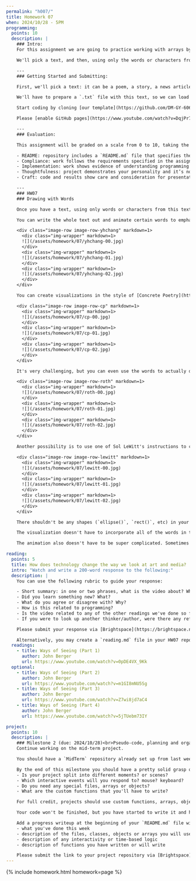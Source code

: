 ```yaml
---
permalink: "h007/"
title: Homework 07
when: 2024/10/28 - 5PM
programming:
  points: 10
  description: |
    ### Intro:
    For this assignment we are going to practice working with arrays by drawing with words.

    We'll pick a text, and then, using only the words or characters from this text we'll create an animation that's related to the content of the text.

    ---
    ### Getting Started and Submitting:

    First, we'll pick a text: it can be a poem, a story, a news article, an academic article, a chapter from a book, lyrics from a song, a list of our favorite words, etc. The text can be in any language.

    We'll have to prepare a `.txt` file with this text, so we can load it using the [`loadStrings()`](https://p5js.org/reference/p5/loadStrings/) function in p5.js.

    Start coding by cloning [our template](https://github.com/DM-GY-6063-2024F-B/p5js-template) into a repo called HW07. The original single-sketch template is fine since there's only one exercise this week.

    Please [enable GitHub pages](https://www.youtube.com/watch?v=DqjPr7auwdY) on your GitHub repo and use [Brightspace](https://brightspace.nyu.edu/d2l/home/407563) to submit a GitHub link to your repository.

    ---
    ### Evaluation:

    This assignment will be graded on a scale from 0 to 10, taking the following criteria into account:

    - README: repository includes a `README.md` file that specifies the chosen text and the animation strategy.
    - Compliance: work follows the requirements specified in the assignment description.
    - Implementation: work shows evidence of understanding programming concepts and you are fully using them to express your ideas.
    - Thoughtfulness: project demonstrates your personality and it’s not a straightforward re-implementation of someone else’s idea.
    - Craft: code and results show care and consideration for presentation and professionalism, and work doesn’t look like it was rushed.

    ---
    ### HW07
    ### Drawing with Words

    Once you have a text, using only words or characters from this text, create an animation that's related to the content of the text.

    You can write the whole text out and animate certain words to emphasize a particular reading; or, like [Young-Hae Chang](https://www.yhchang.com/THE_STRUGGLE_CONTINUES--25TH_ANNIVERSARY_EDITION.html), you can use rhythm to add tension to the text by controlling when and how certain words show up:

    <div class="image-row image-row-yhchang" markdown=1>
      <div class="img-wrapper" markdown=1>
      ![](/assets/homework/07/yhchang-00.jpg)
      </div>
      <div class="img-wrapper" markdown=1>
      ![](/assets/homework/07/yhchang-01.jpg)
      </div>
      <div class="img-wrapper" markdown=1>
      ![](/assets/homework/07/yhchang-02.jpg)
      </div>
    </div>

    You can create visualizations in the style of [Concrete Poetry](https://en.wikipedia.org/wiki/Concrete_poetry) as long as there's an animated or interactive aspect to it:

    <div class="image-row image-row-cp" markdown=1>
      <div class="img-wrapper" markdown=1>
      ![](/assets/homework/07/cp-00.jpg)
      </div>
      <div class="img-wrapper" markdown=1>
      ![](/assets/homework/07/cp-01.jpg)
      </div>
      <div class="img-wrapper" markdown=1>
      ![](/assets/homework/07/cp-02.jpg)
      </div>
    </div>

    It's very challenging, but you can even use the words to actually draw pictures, like Evan Roth did for Jay-Z's [*Brooklyn Go Hard*](https://www.youtube.com/watch?v=Za4DdpWORjs):

    <div class="image-row image-row-roth" markdown=1>
      <div class="img-wrapper" markdown=1>
      ![](/assets/homework/07/roth-00.jpg)
      </div>
      <div class="img-wrapper" markdown=1>
      ![](/assets/homework/07/roth-01.jpg)
      </div>
      <div class="img-wrapper" markdown=1>
      ![](/assets/homework/07/roth-02.jpg)
      </div>
    </div>

    Another possibility is to use one of Sol LeWitt's instructions to create visuals using words and letters instead of points and lines:

    <div class="image-row image-row-lewitt" markdown=1>
      <div class="img-wrapper" markdown=1>
      ![](/assets/homework/07/lewitt-00.jpg)
      </div>
      <div class="img-wrapper" markdown=1>
      ![](/assets/homework/07/lewitt-01.jpg)
      </div>
      <div class="img-wrapper" markdown=1>
      ![](/assets/homework/07/lewitt-02.jpg)
      </div>
    </div>

    There shouldn't be any shapes (`ellipse()`, `rect()`, etc) in your drawing; unless there's a *really* good reason for it.

    The visualization doesn't have to incorporate all of the words in the text, but should be "*alive*" and do something related to the text.

    The animation also doesn't have to be super complicated. Sometimes a slight change in color or size at the right moments can be very expressive.

reading:
  points: 5
  title: How does technology change the way we look at art and media?
  intro: "Watch and write a 200-word response to the following:"
  description: |
    You can use the following rubric to guide your response:

    - Short summary: in one or two phrases, what is the video about? When was it made?
    - Did you learn something new? What?
    - What do you agree or disagree with? Why?
    - How is this related to programming?
    - Is the video related to any of the other readings we've done so far?
    - If you were to look up another thinker/author, were there any references in the video that intrigued you?

    Please submit your response via [Brightspace](https://brightspace.nyu.edu/d2l/home/407563).

    Alternatively, you may create a `reading.md` file in your HW07 repo and write your response in markdown. Just make sure to submit a link to the file using [Brightspace](https://brightspace.nyu.edu/d2l/home/407563).
  readings:
    - title: Ways of Seeing (Part 1)
      author: John Berger
      url: https://www.youtube.com/watch?v=0pDE4VX_9Kk
  optional:
    - title: Ways of Seeing (Part 2)
      author: John Berger
      url: https://www.youtube.com/watch?v=m1GI8mNU5Sg
    - title: Ways of Seeing (Part 3)
      author: John Berger
      url: https://www.youtube.com/watch?v=Z7wi8jd7aC4
    - title: Ways of Seeing (Part 4)
      author: John Berger
      url: https://www.youtube.com/watch?v=5jTUebm73IY

project:
  points: 10
  description: |
    ### Milestone 2 (due: 2024/10/28)<br>Pseudo-code, planning and organizing (10 points)
    Continue working on the mid-term project.

    You should have a `MidTerm` repository already set up from last week's assignment, and now you are starting to add some code to your sketch.

    By the end of this milestone you should have a pretty solid grasp of the logic that will be required to implement your idea:
    - Is your project split into different moments? or scenes?
    - Which interactive events will you respond to? mouse? keyboard?
    - Do you need any special files, arrays or objects?
    - What are the custom functions that you'll have to write?

    For full credit, projects should use custom functions, arrays, objects or classes, `for()` loops and `if()` statements, and demonstrate forethought and planning.

    Your code won't be finished, but you have started to write it and have implemented some of the shapes or functions that you will use. The rest of your file has placeholders, pseudo-code or simplified versions of your final implementation.

    Add a progress writeup at the beginning of your `README.md` file with:
    - what you've done this week
    - description of the files, classes, objects or arrays you will use
    - description of any interactivity or time-based logic
    - description of functions you have written or will write

    Please submit the link to your project repository via [Brightspace](https://brightspace.nyu.edu/d2l/home/407563).
---
```

{% include homework.html homework=page %}

<script src="{{ site.baseurl }}/assets/simplelightbox/simple-lightbox.min.js"></script>
<script src="{{ site.baseurl }}/js/lightbox.js"></script>
